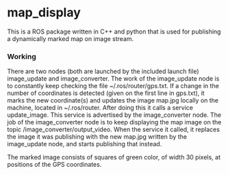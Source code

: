 # map_display
This is a ROS package written in C++ and python that is used for publishing a dynamically marked map on image stream. 

### Working
There are two nodes (both are launched by the included launch file) image_update and image_converter. The work of the image_update node is to constantly keep checking the file ~/.ros/router/gps.txt. If a change in the number of coordinates is detected (given on the first line in gps.txt), it marks the new coordinate(s) and updates the image map.jpg locally on the machine, located in ~/.ros/router. After doing this it calls a service update_image. This service is advertised by the image_converter node. The job of the image_converter node is to keep displaying the map image on the topic /image_converter/output_video. When the service it called, it replaces the image it was publishing with the new map.jpg written by the image_update node, and starts publishing that instead.

The marked image consists of squares of green color, of width 30 pixels, at positions of the GPS coordinates.
